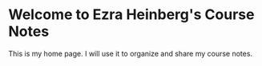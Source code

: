 # Welcome to Ezra Heinberg's Course Notes

This is my home page. I will use it to organize and share my course notes.